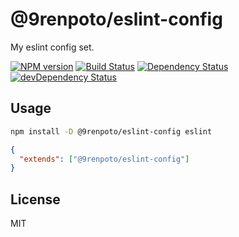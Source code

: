 # @9renpoto/eslint-config

My eslint config set.

[![NPM version][npm-image]][npm-url] [![Build Status][travis-image]][travis-url] [![Dependency Status][daviddm-image]][daviddm-url] [![devDependency Status][dev-daviddm-image]][dev-daviddm-url]

## Usage

```sh
npm install -D @9renpoto/eslint-config eslint
```

```json
{
  "extends": ["@9renpoto/eslint-config"]
}
```

## License

MIT

[npm-image]: https://badge.fury.io/js/%409renpoto%2Feslint-config.svg
[npm-url]: https://badge.fury.io/js/%409renpoto%2Feslint-config
[travis-image]: https://travis-ci.org/9renpoto/eslint-config.svg?branch=master
[travis-url]: https://travis-ci.org/9renpoto/eslint-config
[daviddm-image]: https://david-dm.org/9renpoto/eslint-config.svg?theme=shields.io
[daviddm-url]: https://david-dm.org/9renpoto/eslint-config
[dev-daviddm-image]: https://david-dm.org/9renpoto/eslint-config/dev-status.svg
[dev-daviddm-url]: https://david-dm.org/9renpoto/eslint-config?type=dev
